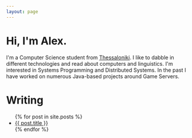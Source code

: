 ```yaml
---
layout: page
---
```


# Hi, I'm Alex.

I'm a Computer Science student from
[Thessaloniki](https://www.britannica.com/summary/Thessaloniki). I like to
dabble in different technologies and read about computers and linguistics. I'm
interested in Systems Programming and Distributed Systems. In the past I have
worked on numerous Java-based projects around Game Servers.

# Writing
<ul>
  {% for post in site.posts %}
    <li>
      <a href="{{ post.url }}">{{ post.title }}</a>
    </li>
  {% endfor %}
</ul>
